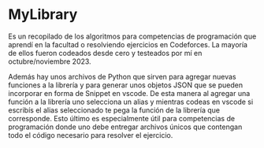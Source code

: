 # MyLibrary
 Es un recopilado de los algoritmos para competencias de programación que aprendí en la facultad o resolviendo ejercicios en Codeforces. La mayoría de ellos fueron codeados desde cero y testeados por mí en octubre/noviembre 2023.

 Además hay unos archivos de Python que sirven para agregar nuevas funciones a la librería y para generar unos objetos JSON que se pueden incorporar en forma de Snippet en vscode. De esta manera al agregar una función a la librería uno selecciona un alias y mientras codeas en vscode si escribís el alias seleccionado te pega la función de la librería que corresponde. Esto último es especialmente útil para competencias de programación donde uno debe entregar archivos únicos que contengan todo el código necesario para resolver el ejercicio. 